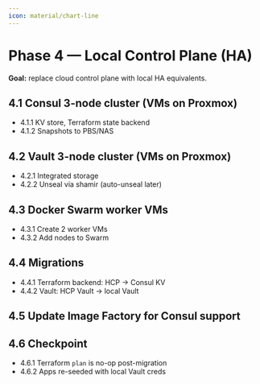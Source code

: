 ```yaml
---
icon: material/chart-line
---
```

# Phase 4 — Local Control Plane (HA)
**Goal:** replace cloud control plane with local HA equivalents.

## 4.1 Consul 3-node cluster (VMs on Proxmox)
- 4.1.1 KV store, Terraform state backend
- 4.1.2 Snapshots to PBS/NAS

## 4.2 Vault 3-node cluster (VMs on Proxmox)
- 4.2.1 Integrated storage
- 4.2.2 Unseal via shamir (auto-unseal later)

## 4.3 Docker Swarm worker VMs
- 4.3.1 Create 2 worker VMs
- 4.3.2 Add nodes to Swarm

## 4.4 Migrations
- 4.4.1 Terraform backend: HCP → Consul KV
- 4.4.2 Vault: HCP Vault → local Vault

## 4.5 Update Image Factory for Consul support

## 4.6 Checkpoint
- 4.6.1 Terraform `plan` is no-op post-migration
- 4.6.2 Apps re-seeded with local Vault creds

